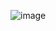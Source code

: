 ![image](https://user-images.githubusercontent.com/92616925/139370706-46f9c5e0-4b29-4e76-b1d6-32f03a08770a.png)
